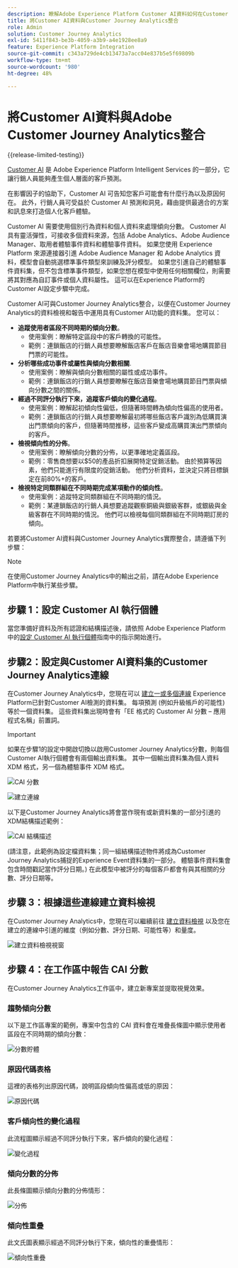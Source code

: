 ```yaml
---
description: 瞭解Adobe Experience Platform Customer AI資料如何在Customer Journey Analytics中與工作區整合。
title: 將Customer AI資料與Customer Journey Analytics整合
role: Admin
solution: Customer Journey Analytics
exl-id: 5411f843-be3b-4059-a3b9-a4e1928ee8a9
feature: Experience Platform Integration
source-git-commit: c343a729de4cb13473a7acc04e837b5e5f69809b
workflow-type: tm+mt
source-wordcount: '980'
ht-degree: 48%

---
```


# 將Customer AI資料與Adobe Customer Journey Analytics整合

{{release-limited-testing}}

[Customer AI](https://experienceleague.adobe.com/docs/experience-platform/intelligent-services/customer-ai/overview.html?lang=zh-Hant) 是 Adobe Experience Platform Intelligent Services 的一部分，它讓行銷人員能夠產生個人層面的客戶預測。

在影響因子的協助下，Customer AI 可告知您客戶可能會有什麼行為以及原因何在。 此外，行銷人員可受益於 Customer AI 預測和洞見，藉由提供最適合的方案和訊息來打造個人化客戶體驗。

Customer AI 需要使用個別行為資料和個人資料來處理傾向分數。 Customer AI 具有靈活彈性，可接收多個資料來源，包括 Adobe Analytics、Adobe Audience Manager、取用者體驗事件資料和體驗事件資料。 如果您使用 Experience Platform 來源連接器引進 Adobe Audience Manager 和 Adobe Analytics 資料，模型會自動挑選標準事件類型來訓練及評分模型。 如果您引進自己的體驗事件資料集，但不包含標準事件類型，如果您想在模型中使用任何相關欄位，則需要將其對應為自訂事件或個人資料屬性。 這可以在Experience Platform的Customer AI設定步驟中完成。

Customer AI可與Customer Journey Analytics整合，以便在Customer Journey Analytics的資料檢視和報告中運用具有Customer AI功能的資料集。 您可以：

* **追蹤使用者區段不同時期的傾向分數**。 
   * 使用案例：瞭解特定區段中的客戶轉換的可能性。
   * 範例：連鎖飯店的行銷人員想要瞭解飯店客戶在飯店音樂會場地購買節目門票的可能性。
* **分析哪些成功事件或屬性與傾向分數相關**.
   * 使用案例：瞭解與傾向分數相關的屬性或成功事件。
   * 範例：連鎖飯店的行銷人員想要瞭解在飯店音樂會場地購買節目門票與傾向分數之間的關係。
* **經過不同評分執行下來，追蹤客戶傾向的變化過程**。 
   * 使用案例：瞭解起初傾向性偏低，但隨著時間轉為傾向性偏高的使用者。
   * 範例：連鎖飯店的行銷人員想要瞭解最初將哪些飯店客戶識別為低購買演出門票傾向的客戶，但隨著時間推移，這些客戶變成高購買演出門票傾向的客戶。
* **檢視傾向性的分佈**。 
   * 使用案例：瞭解傾向分數的分佈，以更準確地定義區段。
   * 範例：零售商想要以$50的產品折扣展開特定促銷活動。 由於預算等因素，他們只能進行有限度的促銷活動。 他們分析資料，並決定只將目標鎖定在前80%+的客戶。
* **檢視特定同類群組在不同時期完成某項動作的傾向性**。 
   * 使用案例：追蹤特定同類群組在不同時期的情況。
   * 範例：某連鎖飯店的行銷人員想要追蹤觀察銅級與銀級客群，或銀級與金級客群在不同時期的情況。 他們可以檢視每個同類群組在不同時期訂房的傾向。

若要將Customer AI資料與Customer Journey Analytics實際整合，請遵循下列步驟：

>[!NOTE]
>
>在使用Customer Journey Analytics中的輸出之前，請在Adobe Experience Platform中執行某些步驟。


## 步驟 1：設定 Customer AI 執行個體

當您準備好資料及所有認證和結構描述後，請依照 Adobe Experience Platform 中的[設定 Customer AI 執行個體](https://experienceleague.adobe.com/docs/experience-platform/intelligent-services/customer-ai/user-guide/configure.html?lang=zh-Hant)指南中的指示開始進行。

## 步驟2：設定與Customer AI資料集的Customer Journey Analytics連線

在Customer Journey Analytics中，您現在可以 [建立一或多個連線](/help/connections/create-connection.md) Experience Platform已針對Customer AI檢測的資料集。 每項預測 (例如升級帳戶的可能性) 等於一個資料集。 這些資料集出現時會有「EE 格式的 Customer AI 分數 – 應用程式名稱」前置詞。

>[!IMPORTANT]
>
>如果在步驟1的設定中開啟切換以啟用Customer Journey Analytics分數，則每個Customer AI執行個體會有兩個輸出資料集。 其中一個輸出資料集為個人資料 XDM 格式，另一個為體驗事件 XDM 格式。

![CAI 分數](assets/cai-scores.png)

![建立連線](assets/create-conn.png)

以下是Customer Journey Analytics將會當作現有或新資料集的一部分引進的XDM結構描述範例：

![CAI 結構描述](assets/cai-schema.png)

(請注意，此範例為設定檔資料集；同一組結構描述物件將成為Customer Journey Analytics捕捉的Experience Event資料集的一部分。 體驗事件資料集會包含時間戳記當作評分日期。) 在此模型中被評分的每個客戶都會有與其相關的分數、評分日期等。

## 步驟 3：根據這些連線建立資料檢視

在Customer Journey Analytics中，您現在可以繼續前往 [建立資料檢視](/help/data-views/create-dataview.md) 以及您在建立的連線中引進的維度（例如分數、評分日期、可能性等）和量度。

![建立資料檢視視窗](assets/create-dataview.png)

## 步驟 4：在工作區中報告 CAI 分數

在Customer Journey Analytics工作區中，建立新專案並提取視覺效果。

### 趨勢傾向分數

以下是工作區專案的範例，專案中包含的 CAI 資料會在堆疊長條圖中顯示使用者區段在不同時期的傾向分數：

![分數貯體](assets/workspace-scores.png)

### 原因代碼表格

這裡的表格列出原因代碼，說明區段傾向性偏高或低的原因&#x200B;：

![原因代碼](assets/reason-codes.png)

### 客戶傾向性的變化過程

此流程圖顯示經過不同評分執行下來，客戶傾向的變化過程&#x200B;：

![變化過程](assets/flow.png)

### 傾向分數的分佈

此長條圖顯示傾向分數的分佈情形&#x200B;：

![分佈](assets/distribution.png)

### 傾向性重疊

此文氏圖表顯示經過不同評分執行下來，傾向性的重疊情形：

![傾向性重疊](assets/venn.png)
